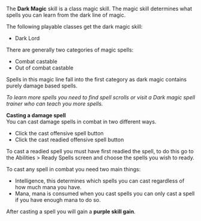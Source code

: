 ---
---
The **Dark Magic** skill is a class magic skill. The magic skill determines what spells you can learn from the dark line of magic.

The following playable classes get the dark magic skill:

*   Dark Lord

There are generally two categories of magic spells:

*   Combat castable
*   Out of combat castable

Spells in this magic line fall into the first category as dark magic contains purely damage based spells.

_To learn more spells you need to find spell scrolls or visit a Dark magic spell trainer who can teach you more spells._  

**Casting a damage spell**  
You can cast damage spells in combat in two different ways.

*   Click the cast offensive spell button
*   Click the cast readied offensive spell button

To cast a readied spell you must have first readied the spell, to do this go to the Abilities > Ready Spells screen and choose the spells you wish to ready.

To cast any spell in combat you need two main things:

*   Intelligence, this determines which spells you can cast regardless of how much mana you have.
*   Mana, mana is consumed when you cast spells you can only cast a spell if you have enough mana to do so.

After casting a spell you will gain a **purple skill gain**.